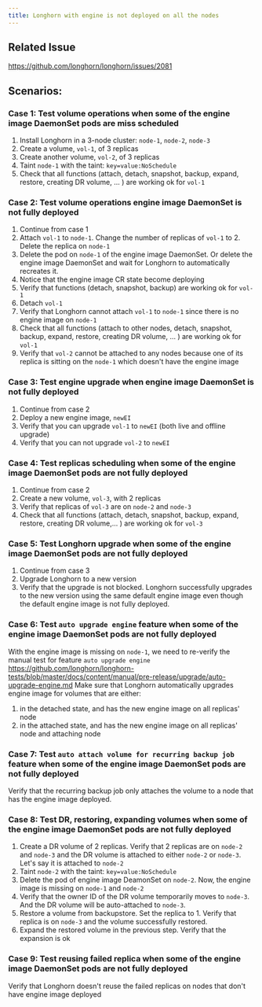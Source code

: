 ```yaml
---
title: Longhorn with engine is not deployed on all the nodes
---
```


## Related Issue
https://github.com/longhorn/longhorn/issues/2081

## Scenarios:
### Case 1: Test volume operations when some of the engine image DaemonSet pods are miss scheduled 
1. Install Longhorn in a 3-node cluster: `node-1`, `node-2`, `node-3`
1. Create a volume, `vol-1`, of 3 replicas
1. Create another volume, `vol-2`, of 3 replicas
1. Taint `node-1` with the taint: `key=value:NoSchedule`
1. Check that all functions (attach, detach, snapshot, backup, expand, restore, creating DR volume, ... ) are working ok for `vol-1`

### Case 2: Test volume operations engine image DaemonSet is not fully deployed
1. Continue from case 1
1. Attach `vol-1` to `node-1`. Change the number of replicas of `vol-1` to 2. Delete the replica on `node-1`
1. Delete the pod on `node-1` of the engine image DaemonSet. Or delete the engine image DaemonSet and wait for Longhorn to automatically recreates it. 
1. Notice that the engine image CR state become deploying
1. Verify that functions (detach, snapshot, backup) are working ok for `vol-1`
1. Detach `vol-1`
1. Verify that Longhorn cannot attach `vol-1` to `node-1` since there is no engine image on `node-1`
1. Check that all functions (attach to other nodes, detach, snapshot, backup, expand, restore, creating DR volume, ... ) are working ok for `vol-1`
1. Verify that `vol-2` cannot be attached to any nodes because one of its replica is sitting on the `node-1` which doesn't have the engine image

### Case 3: Test engine upgrade when engine image DaemonSet is not fully deployed
1. Continue from case 2
1. Deploy a new engine image, `newEI`
1. Verify that you can upgrade `vol-1` to `newEI` (both live and offline upgrade)
1. Verify that you can not upgrade `vol-2` to `newEI`

### Case 4: Test replicas scheduling when some of the engine image DaemonSet pods are not fully deployed
1. Continue from case 2
1. Create a new volume, `vol-3`, with 2 replicas
1. Verify that replicas of `vol-3` are on `node-2` and `node-3`
1. Check that all functions (attach, detach, snapshot, backup, expand, restore, creating DR volume,... ) are working ok for `vol-3`

### Case 5: Test Longhorn upgrade when some of the engine image DaemonSet pods are not fully deployed
1. Continue from case 3
1. Upgrade Longhorn to a new version
1. Verify that the upgrade is not blocked. Longhorn successfully upgrades to the new version using the same default engine image even though the default engine image is not fully deployed.

### Case 6: Test `auto upgrade engine` feature when some of the engine image DaemonSet pods are not fully deployed
With the engine image is missing on `node-1`, we need  to re-verify the manual test for feature `auto upgrade engine` https://github.com/longhorn/longhorn-tests/blob/master/docs/content/manual/pre-release/upgrade/auto-upgrade-engine.md
Make sure that Longhorn automatically upgrades engine image for volumes that are either:
1. in the detached state, and has the new engine image on all replicas' node
1. in the attached state, and has the new engine image on all replicas' node and attaching node

### Case 7: Test `auto attach volume for recurring backup job` feature when some of the engine image DaemonSet pods are not fully deployed
Verify that the recurring backup job only attaches the volume to a node that has the engine image deployed. 

### Case 8: Test DR, restoring, expanding volumes  when some of the engine image DaemonSet pods are not fully deployed
1. Create a DR volume of 2 replicas. Verify that 2 replicas are on `node-2` and `node-3` and the DR volume is attached to either `node-2` or `node-3`. Let's say it is attached to `node-2`
1. Taint `node-2` with the taint: `key=value:NoSchedule`
1. Delete the pod of engine image DeamonSet on `node-2`. Now, the engine image is missing on `node-1` and `node-2`
1. Verify that the owner ID of the DR volume temporarily moves to `node-3`. And the DR volume will be auto-attached to `node-3`.
1. Restore a volume from backupstore. Set the replica to 1. Verify that replica is on `node-3` and the volume successfully restored.
1. Expand the restored volume in the previous step. Verify that the expansion is ok

### Case 9: Test reusing failed replica when some of the engine image DaemonSet pods are not fully deployed
Verify that Longhorn doesn't reuse the failed replicas on nodes that don't have engine image deployed
